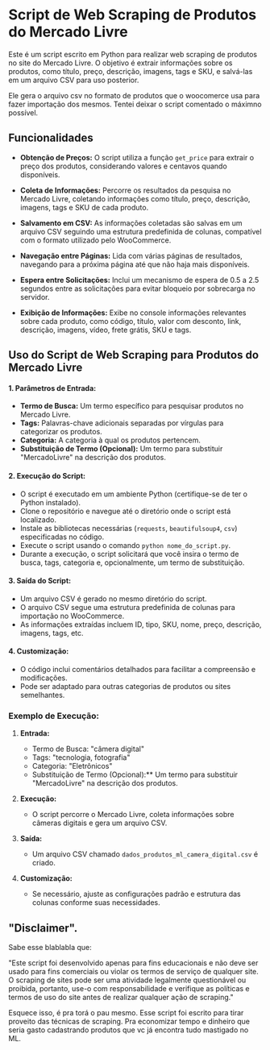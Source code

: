 # Script de Web Scraping de Produtos do Mercado Livre

Este é um script escrito em Python para realizar web scraping de produtos no site do Mercado Livre. O objetivo é extrair informações sobre os produtos, como título, preço, descrição, imagens, tags e SKU, e salvá-las em um arquivo CSV para uso posterior.

Ele gera o arquivo csv no formato de produtos que o woocomerce usa para fazer importação dos mesmos. Tentei deixar o script comentado o máximno possível.

## Funcionalidades

- **Obtenção de Preços:** O script utiliza a função `get_price` para extrair o preço dos produtos, considerando valores e centavos quando disponíveis.

- **Coleta de Informações:** Percorre os resultados da pesquisa no Mercado Livre, coletando informações como título, preço, descrição, imagens, tags e SKU de cada produto.

- **Salvamento em CSV:** As informações coletadas são salvas em um arquivo CSV seguindo uma estrutura predefinida de colunas, compatível com o formato utilizado pelo WooCommerce.

- **Navegação entre Páginas:** Lida com várias páginas de resultados, navegando para a próxima página até que não haja mais disponíveis.

- **Espera entre Solicitações:** Inclui um mecanismo de espera de 0.5 a 2.5 segundos entre as solicitações para evitar bloqueio por sobrecarga no servidor.

- **Exibição de Informações:** Exibe no console informações relevantes sobre cada produto, como código, título, valor com desconto, link, descrição, imagens, vídeo, frete grátis, SKU e tags.



## Uso do Script de Web Scraping para Produtos do Mercado Livre

#### 1. **Parâmetros de Entrada:**
   - **Termo de Busca:** Um termo específico para pesquisar produtos no Mercado Livre.
   - **Tags:** Palavras-chave adicionais separadas por vírgulas para categorizar os produtos.
   - **Categoria:** A categoria à qual os produtos pertencem.
   - **Substituição de Termo (Opcional):** Um termo para substituir "MercadoLivre" na descrição dos produtos.

#### 2. **Execução do Script:**
   - O script é executado em um ambiente Python (certifique-se de ter o Python instalado).
   - Clone o repositório e navegue até o diretório onde o script está localizado.
   - Instale as bibliotecas necessárias (`requests`, `beautifulsoup4`, `csv`) especificadas no código.
   - Execute o script usando o comando `python nome_do_script.py`.
   - Durante a execução, o script solicitará que você insira o termo de busca, tags, categoria e, opcionalmente, um termo de substituição.

#### 3. **Saída do Script:**
   - Um arquivo CSV é gerado no mesmo diretório do script.
   - O arquivo CSV segue uma estrutura predefinida de colunas para importação no WooCommerce.
   - As informações extraídas incluem ID, tipo, SKU, nome, preço, descrição, imagens, tags, etc.

#### 4. **Customização:**
   - O código inclui comentários detalhados para facilitar a compreensão e modificações.
   - Pode ser adaptado para outras categorias de produtos ou sites semelhantes.

### Exemplo de Execução:

1. **Entrada:**
   - Termo de Busca: "câmera digital"
   - Tags: "tecnologia, fotografia"
   - Categoria: "Eletrônicos"
   - Substituição de Termo (Opcional):** Um termo para substituir "MercadoLivre" na descrição dos produtos.
 
2. **Execução:**
   - O script percorre o Mercado Livre, coleta informações sobre câmeras digitais e gera um arquivo CSV.

3. **Saída:**
   - Um arquivo CSV chamado `dados_produtos_ml_camera_digital.csv` é criado.

4. **Customização:**
   - Se necessário, ajuste as configurações padrão e estrutura das colunas conforme suas necessidades.


## "Disclaimer".

Sabe esse blablabla que: 

"Este script foi desenvolvido apenas para fins educacionais e não deve ser usado para fins comerciais ou violar os termos de serviço de qualquer site. O scraping de sites pode ser uma atividade legalmente questionável ou proibida, portanto, use-o com responsabilidade e verifique as políticas e termos de uso do site antes de realizar qualquer ação de scraping."

Esquece isso, é pra torá o pau mesmo. Esse script foi escrito para tirar proveito das técnicas de scraping. Pra economizar tempo e dinheiro que seria gasto cadastrando produtos que vc já encontra tudo mastigado no ML.
